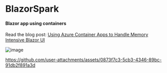 # BlazorSpark
#### Blazor app using containers

Read the blog post: [Using Azure Container Apps to Handle Memory Intensive Blazor UI](https://blazorhelpwebsite.com/ViewBlogPost/20072)

![image](https://github.com/user-attachments/assets/3565d053-542f-404c-8e77-c61f3b46d684)

https://github.com/user-attachments/assets/0873f7c3-5cb3-4346-89bc-91db2f891a3d
